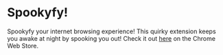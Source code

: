 Spookyfy!
========

Spookyfy your internet browsing experience! This quirky extension keeps you awake at night by spooking you out! Check it out [here](https://chrome.google.com/webstore/detail/spookyfy/emlhmhnjibnpebomjpgcjnanhdilbhpi) on the Chrome Web Store.
